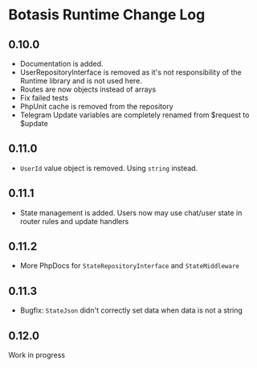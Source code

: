 # Botasis Runtime Change Log

## 0.10.0

- Documentation is added.
- UserRepositoryInterface is removed as it's not responsibility of the Runtime library and is not used here.
- Routes are now objects instead of arrays
- Fix failed tests
- PhpUnit cache is removed from the repository
- Telegram Update variables are completely renamed from $request to $update 

## 0.11.0

- `UserId` value object is removed. Using `string` instead.

## 0.11.1

- State management is added. Users now may use chat/user state in router rules and update handlers

## 0.11.2 

- More PhpDocs for `StateRepositoryInterface` and `StateMiddleware`

## 0.11.3

- Bugfix: `StateJson` didn't correctly set data when data is not a string

## 0.12.0

Work in progress
